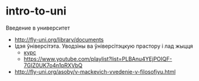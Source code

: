# intro-to-uni
Введение в университет

- http://fly-uni.org/library/documents
- Ідэя ўніверсітэта. Уводзіны ва ўніверсітэцкую прастору і лад жыцця
  - [курс](http://fly-uni.org/library/lections?field_video_tags_tid=180&field_video_year_tid=271)
  - https://www.youtube.com/playlist?list=PLBAnu4YEjPOIQF-7GIZ0UK7o4n1pRXVbQ
- http://fly-uni.org/asoby/v-mackevich-vvedenie-v-filosofiyu.html
